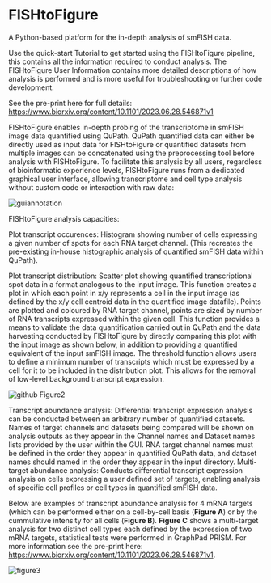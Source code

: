 # FISHtoFigure
A Python-based platform for the in-depth analysis of smFISH data.

Use the quick-start Tutorial to get started using the FISHtoFigure pipeline, this contains all the information required to conduct analysis. The FISHtoFigure User Information contains more detailed descriptions of how analysis is performed and is more useful for troubleshooting or further code development. 

See the pre-print here for full details: https://www.biorxiv.org/content/10.1101/2023.06.28.546871v1

FISHtoFigure enables in-depth probing of the transcriptome in smFISH image data quantified using QuPath. QuPath quantified data can either be directly used as input data for FISHtoFigure or quantified datasets from multiple images can be concatenated using the preprocessing tool before analysis with FISHtoFigure. To facilitate this analysis by all users, regardless of bioinformatic experience levels, FISHtoFigure runs from a dedicated graphical user interface, allowing transcriptome and cell type analysis without custom code or interaction with raw data:

![guiannotation](https://github.com/Calum-Bentley-Abbot/FISHtoFigure/assets/109809682/0b23f957-44b2-40ef-bc16-795d8a657750)

FISHtoFigure analysis capacities: 

Plot transcript occurences: Histogram showing number of cells expressing a given number of spots for each RNA target channel. (This recreates the pre-existing in-house histographic analysis of quantified smFISH data within QuPath).

Plot transcript distribution: Scatter plot showing quantified transcriptional spot data in a format analogous to the input image. This function creates a plot in which each point in x/y represents a cell in the input image (as defined by the x/y cell centroid data in the quantified image datafile). Points are plotted and coloured by RNA target channel, points are sized by number of RNA transcripts expressed within the given cell. This function provides a means to validate the data quantification carried out in QuPath and the data harvesting conducted by FISHtoFigure by directly comparing this plot with the input image as shown below, in addition to providing a quantified equivalent of the input smFISH image. The threshold function allows users to define a minimum number of transcripts which must be expressed by a cell for it to be included in the distribution plot. This allows for the removal of low-level background transcript expression. 

![github Figure2](https://github.com/Calum-Bentley-Abbot/FISHtoFigure/assets/109809682/df52d515-04b7-4afe-8489-7dcf12261ef8)

Transcript abundance analysis: Differential transcript expression analysis can be conducted between an arbitrary number of quantified datasets. Names of target channels and datasets being compared will be shown on analysis outputs as they appear in the Channel names and Dataset names lists provided by the user within the GUI. RNA target channel names must be defined in the order they appear in quantified QuPath data, and dataset names should named in the order they appear in the input directory. Multi-target abundance analysis: Conducts differential transcript expression analysis on cells expressing a user defined set of targets, enabling analysis of specific cell profiles or cell types in quantified smFISH data. 

Below are examples of transcript abundance analysis for 4 mRNA targets (which can be performed either on a cell-by-cell basis (**Figure A**) or by the cummulative intensity for all cells (**Figure B**). **Figure C** shows a multi-target analysis for two distinct cell types each defined by the expression of two mRNA targets, statistical tests were performed in GraphPad PRISM. For more information see the pre-print here: https://www.biorxiv.org/content/10.1101/2023.06.28.546871v1.

![figure3](https://github.com/Calum-Bentley-Abbot/FISHtoFigure/assets/109809682/3144bb44-f809-43e4-b348-6a69110cf1b0)
